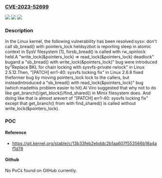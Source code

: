 ### [CVE-2023-52699](https://cve.mitre.org/cgi-bin/cvename.cgi?name=CVE-2023-52699)
![](https://img.shields.io/static/v1?label=Product&message=Linux&color=blue)
![](https://img.shields.io/static/v1?label=Version&message=1da177e4c3f4%3C%2013b33feb2ebd%20&color=brighgreen)
![](https://img.shields.io/static/v1?label=Vulnerability&message=n%2Fa&color=brighgreen)

### Description

In the Linux kernel, the following vulnerability has been resolved:sysv: don't call sb_bread() with pointers_lock heldsyzbot is reporting sleep in atomic context in SysV filesystem [1], forsb_bread() is called with rw_spinlock held.A "write_lock(&pointers_lock) => read_lock(&pointers_lock) deadlock" bugand a "sb_bread() with write_lock(&pointers_lock)" bug were introduced by"Replace BKL for chain locking with sysvfs-private rwlock" in Linux 2.5.12.Then, "[PATCH] err1-40: sysvfs locking fix" in Linux 2.6.8 fixed theformer bug by moving pointers_lock lock to the callers, but insteadintroduced a "sb_bread() with read_lock(&pointers_lock)" bug (which madethis problem easier to hit).Al Viro suggested that why not to do like get_branch()/get_block()/find_shared() in Minix filesystem does. And doing like that is almost arevert of "[PATCH] err1-40: sysvfs locking fix" except that get_branch() from with find_shared() is called without write_lock(&pointers_lock).

### POC

#### Reference
- https://git.kernel.org/stable/c/13b33feb2ebddc2b1aa607f553566b18a4af1d76

#### Github
No PoCs found on GitHub currently.

